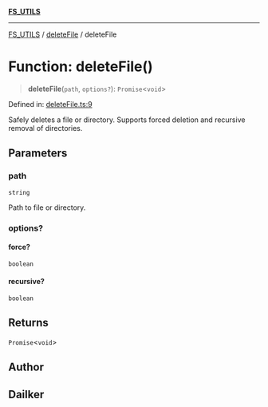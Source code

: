 [**FS_UTILS**](../../README.md)

***

[FS_UTILS](../../README.md) / [deleteFile](../README.md) / deleteFile

# Function: deleteFile()

> **deleteFile**(`path`, `options?`): `Promise`\<`void`\>

Defined in: [deleteFile.ts:9](https://github.com/dailker/everyutil/blob/7c30ec40bbb398255a9be572db0a537e8bcb9c11/src/fs/deleteFile.ts#L9)

Safely deletes a file or directory. Supports forced deletion and recursive removal of directories.

## Parameters

### path

`string`

Path to file or directory.

### options?

#### force?

`boolean`

#### recursive?

`boolean`

## Returns

`Promise`\<`void`\>

## Author

## Dailker
